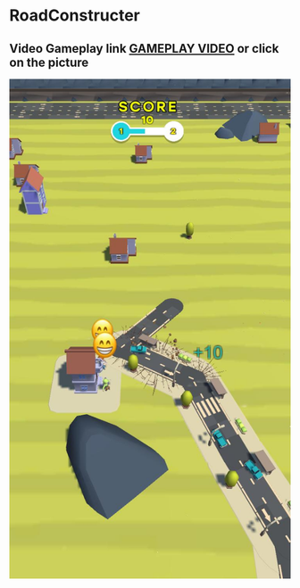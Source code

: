 # RoadConstructer
## Video Gameplay link [GAMEPLAY VIDEO](https://drive.google.com/file/d/1ZOvF5ZLFeWZsy9KttX95gpqNjUlJM9xH/view?usp=sharing) or click on the picture
[![video](https://github.com/AlexDevEdd/RoadConstructer/blob/main/image_004_0145.jpg)](https://drive.google.com/file/d/1ZOvF5ZLFeWZsy9KttX95gpqNjUlJM9xH/view?usp=sharing)

